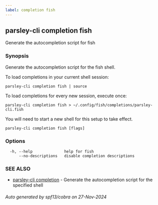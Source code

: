 ```yaml
---
label: completion fish
---
```

## parsley-cli completion fish

Generate the autocompletion script for fish

### Synopsis

Generate the autocompletion script for the fish shell.

To load completions in your current shell session:

	parsley-cli completion fish | source

To load completions for every new session, execute once:

	parsley-cli completion fish > ~/.config/fish/completions/parsley-cli.fish

You will need to start a new shell for this setup to take effect.


```
parsley-cli completion fish [flags]
```

### Options

```
  -h, --help              help for fish
      --no-descriptions   disable completion descriptions
```

### SEE ALSO

* [parsley-cli completion](./index.md)	 - Generate the autocompletion script for the specified shell

###### Auto generated by spf13/cobra on 27-Nov-2024

